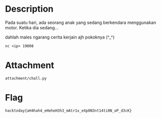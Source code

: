 # Description

Pada suatu hari, ada seorang anak yang sedang berkendara menggunakan motor. Ketika dia sedang...

dahlah males ngarang cerita kerjain ajh pokoknya (^_^)

`nc <ip> 19008`


# Attachment

`attachment/chall.py`


# Flag

`hacktoday{aH4hah4_eHeheH3h3_mAtr1x_eXp0N3nt14ti0N_oP_d3cK}`
